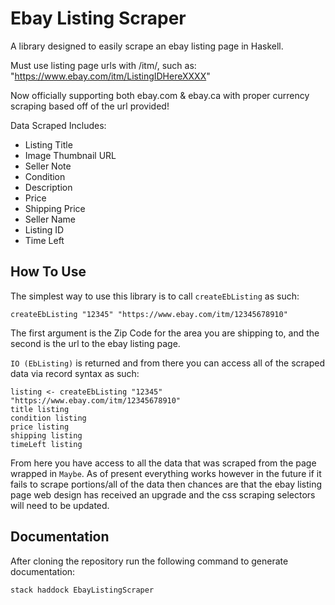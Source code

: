 # Ebay Listing Scraper

A library designed to easily scrape an ebay listing page in Haskell.

Must use listing page urls with /itm/, such as: "https://www.ebay.com/itm/ListingIDHereXXXX"

Now officially supporting both ebay.com & ebay.ca with proper currency scraping based off of the url provided!

Data Scraped Includes:
- Listing Title
- Image Thumbnail URL
- Seller Note
- Condition
- Description
- Price
- Shipping Price
- Seller Name
- Listing ID
- Time Left 


## How To Use

The simplest way to use this library is to call `createEbListing` as such:
```
createEbListing "12345" "https://www.ebay.com/itm/12345678910"
```

The first argument is the Zip Code for the area you are shipping to, and the second is the url to the ebay listing page. 

`IO (EbListing)` is returned and from there you can access all of the scraped data via record syntax as such:
```
listing <- createEbListing "12345" "https://www.ebay.com/itm/12345678910"
title listing
condition listing
price listing
shipping listing
timeLeft listing
```

From here you have access to all the data that was scraped from the page wrapped in `Maybe`. As of present everything works however in the future if it fails to scrape portions/all of the data then chances are that the ebay listing page web design has received an upgrade and the css scraping selectors will need to be updated.


## Documentation

After cloning the repository run the following command to generate documentation:
```
stack haddock EbayListingScraper 
```
